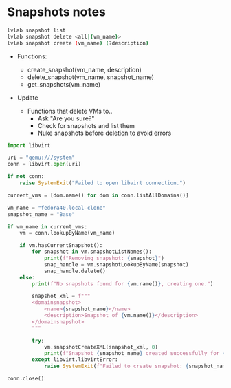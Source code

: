 # Snapshots notes

```bash
lvlab snapshot list
lvlab snapshot delete <all|(vm_name)>
lvlab snapshot create (vm_name) (?description)
```

- Functions:
  - create_snapshot(vm_name, description)
  - delete_snapshot(vm_name, snapshot_name)
  - get_snapshots(vm_name)

- Update
  - Functions that delete VMs to..
    - Ask "Are you sure?"
    - Check for snapshots and list them
    - Nuke snapshots before deletion to avoid errors


```python
import libvirt

uri = "qemu:///system"
conn = libvirt.open(uri)

if not conn:
    raise SystemExit("Failed to open libvirt connection.")

current_vms = [dom.name() for dom in conn.listAllDomains()]

vm_name = "fedora40.local-clone"
snapshot_name = "Base"

if vm_name in current_vms:
    vm = conn.lookupByName(vm_name)

    if vm.hasCurrentSnapshot():
        for snapshot in vm.snapshotListNames():
            print(f"Removing snapshot: {snapshot}")
            snap_handle = vm.snapshotLookupByName(snapshot)
            snap_handle.delete()
    else:
        print(f"No snapshots found for {vm.name()}, creating one.")

        snapshot_xml = f"""
        <domainsnapshot>
            <name>{snapshot_name}</name>
            <description>Snapshot of {vm.name()}</description>
        </domainsnapshot>
        """

        try:
            vm.snapshotCreateXML(snapshot_xml, 0)
            print(f"Snapshot {snapshot_name} created successfully for {vm.name()}.")
        except libvirt.libvirtError:
            raise SystemExit(f"Failed to create snapshot: {snapshot_name}")

conn.close()
```

